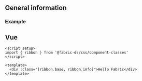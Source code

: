 <comp-head title="Ribbon" link-name="status-ribbon" />

## General information

### Example

<ribbon-example></ribbon-example>

## Vue

```vue
<script setup>
import { ribbon } from '@fabric-ds/css/component-classes'
</script>

<template>
  <div :class="[ribbon.base, ribbon.info]">Hello Fabric</div>
</template>
```
